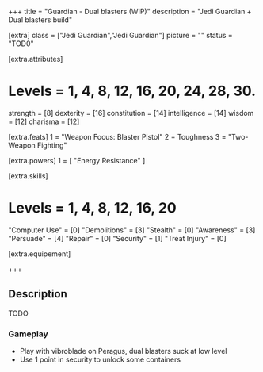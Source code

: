 +++
title       = "Guardian - Dual blasters (WIP)"
description = "Jedi Guardian + Dual blasters build"

[extra]
class       = ["Jedi Guardian","Jedi Guardian"]
picture     = ""
status      = "TOD0"

  [extra.attributes]
  # Levels     =  1, 4, 8, 12, 16, 20, 24, 28, 30.
  strength     = [8]
  dexterity    = [16]
  constitution = [14]
  intelligence = [14]
  wisdom       = [12]
  charisma     = [12]

  [extra.feats]
  1  = "Weapon Focus: Blaster Pistol"
  2  = Toughness
  3  = "Two-Weapon Fighting"

  [extra.powers]
  1  = [ "Energy Resistance" ]

  [extra.skills]
  # Levels        =  1, 4, 8, 12, 16, 20
  "Computer Use"  = [0]
  "Demolitions"   = [3]
  "Stealth"       = [0]
  "Awareness"     = [3]
  "Persuade"      = [4]
  "Repair"        = [0]
  "Security"      = [1]
  "Treat Injury"  = [0]

  [extra.equipement]

+++

<h2 class="title">Description</h2>

<div class="block">TODO</div>

<h3 class="title is-4">Gameplay</h3>

<div class="block">
  <ul>
    <li>Play with vibroblade on Peragus, dual blasters suck at low level</li>
    <li>Use 1 point in security to unlock some containers</li>
  </ul>
</div>